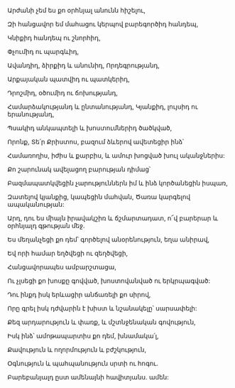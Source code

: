 Արժանի չեմ ես քո օրհնյալ անունն հիշելու,

Զի հանցավոր եմ մահացու կերպով բարեգործիդ հանդեպ,

Կնիքիդ հանդեպ ու շնորհիդ,

Փչումիդ ու պարգևիդ,

Ավանդիդ, ձիրքիդ և անունիդ, Որդեգրությանդ,

Արքայական պատվիդ ու պատկերիդ,

Դրոշմիդ, օծումիդ ու ճոխությանդ,

Համարձակությանդ և ընտանությանդ, Կյանքիդ, լույսիդ ու երանությանդ,

Պսակիդ անկապտելի և խոստումներիդ ծածկված,

Որոնք, Տե՛ր Քրիստոս, բազում ձևերով ավետեցիր ինձ՝

Համառողիս, իժիս և քարբիս, և ամուր խոցված խուլ ականջներիս:

Քո շարունակ ավելացող բարության դիմաց՝

Բազմապատկվեցին չարություններն իմ և ինձ կործանեցին իսպառ,

Զատելով կյանքից, կապեցին մահվան, Ծառա կարգելով ապականության:

Արդ, դու ես միայն իրավակշիռ և ճշմարտադատ, ո՜վ բարերար և օրհնյալդ գթության մեջ.

Ես մեղանչեցի քո դեմ՝ գործելով անօրենություն, եղա անիրավ,

Եվ որի համար եղծվեցի ու զեղծվեցի,

Հանցավորապես ամբարշտացա,

Ու չլսեցի քո խոսքը գովված, խոստովանված ու երկրպագված:

Դու ինքդ իսկ երևացիր անճառելի քո սիրով,

Որը գրել իսկ դժվարին է խիստ և նշանակելը՝ սարսափելի:

Քեզ արդարություն և փառք, և մշտնջենական գովություն,

Իսկ ինձ՝ ամոթապարտիս քո դեմ, խնամակա՛լ,

Քավություն և ողորմություն և բժշկություն,

Օգնություն և պահպանություն սրտի ու հոգու.

Բարեբանյալդ ըստ ամենայնի հավիտյանս. ամեն: